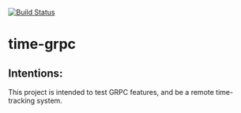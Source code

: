 [![Build Status](https://travis-ci.org/aagoldingay/time-grpc-go.svg?branch=dev)](https://travis-ci.org/aagoldingay/time-grpc-go)
# time-grpc

## Intentions:
This project is intended to test GRPC features, and be a remote time-tracking system.